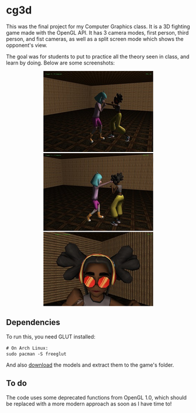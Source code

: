 # cg3d

This was the final project for my Computer Graphics class. It is a 3D fighting game made with the OpenGL API. It has 3 camera modes, first person, third person, and fist cameras, as well as a split screen mode which shows the opponent's view.

The goal was for students to put to practice all the theory seen in class, and learn by doing. Below are some screenshots:

<p align="middle">
  <img src="https://raw.githubusercontent.com/izcoser/cg3d/main/screenshots/screenshot1.jpg"/>
  <img src="https://raw.githubusercontent.com/izcoser/cg3d/main/screenshots/screenshot2.jpg"/>
  <img src="https://raw.githubusercontent.com/izcoser/cg3d/main/screenshots/screenshot3.jpg"/>
</p>

## Dependencies

To run this, you need GLUT installed:

```
# On Arch Linux:
sudo pacman -S freeglut
```

And also [download](https://www.dropbox.com/s/ydvwkjnmlfd11gk/models.zip?dl=0) the models and extract them to the game's folder.

## To do

The code uses some deprecated functions from OpenGL 1.0, which should be replaced with a more modern approach as soon as I have time to!
